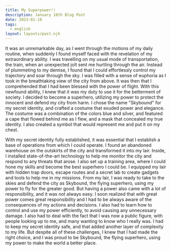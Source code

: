 ```yaml
---
title: My Superpower!!
description: January 18th Blog Post
date: 2023-01-18
tags:
  - english
layout: layouts/post.njk
---
```


It was an unremarkable day, as I went through the motions of my daily routine, when suddenly I found myself faced with the revelation of my extraordinary ability. I was travelling on my usual mode of transportation, the train, when an unexpected jolt sent me hurtling through the air. Instead of plummeting to my demise, I found that I could effortlessly control my trajectory and soar through the sky. I was filled with a sense of euphoria as I took in the breathtaking view of the city from above. It was then that I comprehended that I had been blessed with the power of flight. With this newfound ability, I knew that it was my duty to use it for the betterment of society. I decided to become a superhero, utilizing my power to protect the innocent and defend my city from harm. I chose the name "Skybound" for my secret identity, and crafted a costume that exuded power and elegance. The costume was a combination of the colors blue and silver, and featured a cape that flowed behind me as I flew, and a mask that concealed my true identity. I also created a symbol that would represent me and put it on my chest.

With my secret identity fully established, it was essential that I establish a base of operations from which I could operate. I found an abandoned warehouse on the outskirts of the city and transformed it into my lair. Inside, I installed state-of-the-art technology to help me monitor the city and respond to any threats that arose. I also set up a training area, where I could hone my skills and become the best superhero I could be. I equipped my lair with hidden trap doors, escape routes and a secret lab to create gadgets and tools to help me in my missions. From my lair, I was ready to take to the skies and defend the city as Skybound, the flying superhero, using my power to fly for the greater good. But having a power also came with a lot of responsibility, and it was not always easy. I soon realized that with great power comes great responsibility and I had to be always aware of the consequences of my actions and decisions. I also had to learn how to control and use my power efficiently, to avoid causing any unnecessary damage. I also had to deal with the fact that I was now a public figure, with people looking up to me, and many wanting to know who I really was. I had to keep my secret identity safe, and that added another layer of complexity to my life. But despite all of these challenges, I knew that I had made the right choice, and I was proud to be Skybound, the flying superhero, using my power to make the world a better place.

